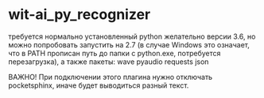 # wit-ai_py_recognizer

требуется нормально установленный python желательно версии 3.6, но можно попробовать запустить на 2.7 (в случае Windows это означает, что в PATH прописан путь до папки с python.exe, потребуется перезагрузка),
а также пакеты:
wave
pyaudio
requests
json

ВАЖНО! При подключении этого плагина нужно отключать pocketsphinx, иначе будет выводиться разный текст.
